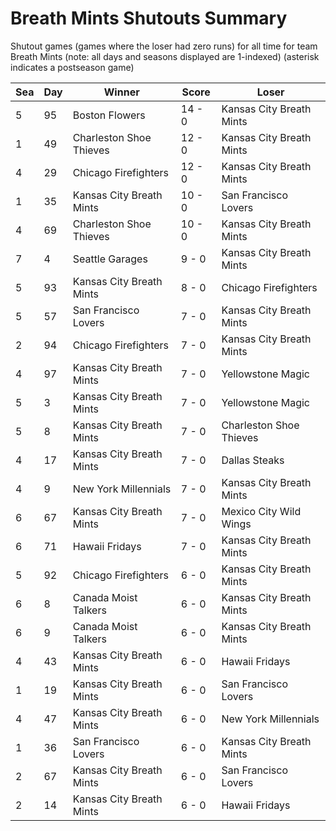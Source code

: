 # Breath Mints Shutouts Summary



Shutout games (games where the loser had zero runs) for all time for team Breath Mints (note: all days and seasons displayed are 1-indexed) (asterisk indicates a postseason game)


| Sea | Day | Winner | Score | Loser | 
| ------ |------ |------ |------ |------ |
| 5 | 95 | Boston Flowers | 14 - 0 | Kansas City Breath Mints | 
| 1 | 49 | Charleston Shoe Thieves | 12 - 0 | Kansas City Breath Mints | 
| 4 | 29 | Chicago Firefighters | 12 - 0 | Kansas City Breath Mints | 
| 1 | 35 | Kansas City Breath Mints | 10 - 0 | San Francisco Lovers | 
| 4 | 69 | Charleston Shoe Thieves | 10 - 0 | Kansas City Breath Mints | 
| 7 | 4 | Seattle Garages | 9 - 0 | Kansas City Breath Mints | 
| 5 | 93 | Kansas City Breath Mints | 8 - 0 | Chicago Firefighters | 
| 5 | 57 | San Francisco Lovers | 7 - 0 | Kansas City Breath Mints | 
| 2 | 94 | Chicago Firefighters | 7 - 0 | Kansas City Breath Mints | 
| 4 | 97 | Kansas City Breath Mints | 7 - 0 | Yellowstone Magic | 
| 5 | 3 | Kansas City Breath Mints | 7 - 0 | Yellowstone Magic | 
| 5 | 8 | Kansas City Breath Mints | 7 - 0 | Charleston Shoe Thieves | 
| 4 | 17 | Kansas City Breath Mints | 7 - 0 | Dallas Steaks | 
| 4 | 9 | New York Millennials | 7 - 0 | Kansas City Breath Mints | 
| 6 | 67 | Kansas City Breath Mints | 7 - 0 | Mexico City Wild Wings | 
| 6 | 71 | Hawaii Fridays | 7 - 0 | Kansas City Breath Mints | 
| 5 | 92 | Chicago Firefighters | 6 - 0 | Kansas City Breath Mints | 
| 6 | 8 | Canada Moist Talkers | 6 - 0 | Kansas City Breath Mints | 
| 6 | 9 | Canada Moist Talkers | 6 - 0 | Kansas City Breath Mints | 
| 4 | 43 | Kansas City Breath Mints | 6 - 0 | Hawaii Fridays | 
| 1 | 19 | Kansas City Breath Mints | 6 - 0 | San Francisco Lovers | 
| 4 | 47 | Kansas City Breath Mints | 6 - 0 | New York Millennials | 
| 1 | 36 | San Francisco Lovers | 6 - 0 | Kansas City Breath Mints | 
| 2 | 67 | Kansas City Breath Mints | 6 - 0 | San Francisco Lovers | 
| 2 | 14 | Kansas City Breath Mints | 6 - 0 | Hawaii Fridays | 


